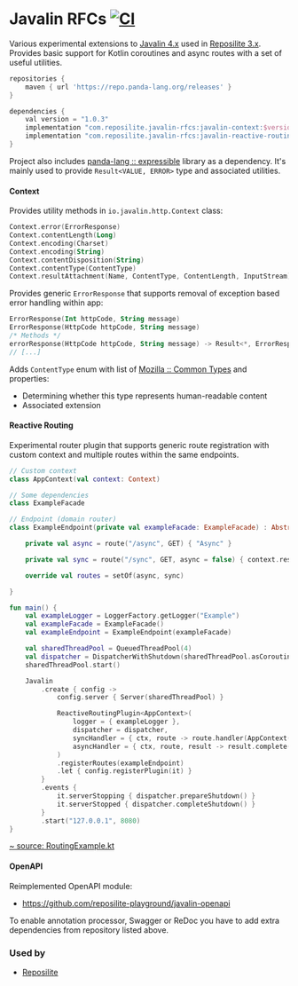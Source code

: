 # Javalin RFCs [![CI](https://github.com/reposilite-playground/javalin-rfcs/actions/workflows/gradle.yml/badge.svg)](https://github.com/reposilite-playground/javalin-rfcs/actions/workflows/gradle.yml)
Various experimental extensions to [Javalin 4.x](https://github.com/tipsy/javalin) used in [Reposilite 3.x](https://github.com/dzikoysk/reposilite). Provides basic support for Kotlin coroutines and async routes with a set of useful utilities.

```groovy
repositories {
    maven { url 'https://repo.panda-lang.org/releases' }
}

dependencies {
    val version = "1.0.3"
    implementation "com.reposilite.javalin-rfcs:javalin-context:$version"
    implementation "com.reposilite.javalin-rfcs:javalin-reactive-routing:$version"
}
```

Project also includes [panda-lang :: expressible](https://github.com/panda-lang/expressible) library as a dependency. It's mainly used to provide `Result<VALUE, ERROR>` type and associated utilities.

#### Context

Provides utility methods in `io.javalin.http.Context` class:

```kotlin
Context.error(ErrorResponse)
Context.contentLength(Long)
Context.encoding(Charset)
Context.encoding(String)
Context.contentDisposition(String)
Context.contentType(ContentType)
Context.resultAttachment(Name, ContentType, ContentLength, InputStream)
```

Provides generic `ErrorResponse` that supports removal of exception based error handling within app:
```kotlin
ErrorResponse(Int httpCode, String message)
ErrorResponse(HttpCode httpCode, String message)
/* Methods */
errorResponse(HttpCode httpCode, String message) -> Result<*, ErrorResponse>
// [...]
```

Adds `ContentType` enum with list of [Mozilla :: Common Types](https://developer.mozilla.org/en-US/docs/Web/HTTP/Basics_of_HTTP/MIME_types/Common_types) and properties:
* Determining whether this type represents human-readable content
* Associated extension

#### Reactive Routing

Experimental router plugin that supports generic route registration with custom context and multiple routes within the same endpoints. 

```kotlin
// Custom context
class AppContext(val context: Context)

// Some dependencies
class ExampleFacade

// Endpoint (domain router)
class ExampleEndpoint(private val exampleFacade: ExampleFacade) : AbstractRoutes<AppContext> {

    private val async = route("/async", GET) { "Async" }

    private val sync = route("/sync", GET, async = false) { context.result("Sync") }

    override val routes = setOf(async, sync)

}

fun main() {
    val exampleLogger = LoggerFactory.getLogger("Example")
    val exampleFacade = ExampleFacade()
    val exampleEndpoint = ExampleEndpoint(exampleFacade)

    val sharedThreadPool = QueuedThreadPool(4)
    val dispatcher = DispatcherWithShutdown(sharedThreadPool.asCoroutineDispatcher())
    sharedThreadPool.start()

    Javalin
        .create { config ->
            config.server { Server(sharedThreadPool) }

            ReactiveRoutingPlugin<AppContext>(
                logger = { exampleLogger },
                dispatcher = dispatcher,
                syncHandler = { ctx, route -> route.handler(AppContext(ctx)) },
                asyncHandler = { ctx, route, result -> result.complete(route.handler(AppContext(ctx))) }
            )
            .registerRoutes(exampleEndpoint)
            .let { config.registerPlugin(it) }
        }
        .events {
            it.serverStopping { dispatcher.prepareShutdown() }
            it.serverStopped { dispatcher.completeShutdown() }
        }
        .start("127.0.0.1", 8080)
}
```

[~ source: RoutingExample.kt](https://github.com/reposilite-playground/javalin-rfcs/blob/main/javalin-routing/src/test/kotlin/com/reposilite/web/routing/RoutingExample.kt)

#### OpenAPI

Reimplemented OpenAPI module:

* https://github.com/reposilite-playground/javalin-openapi

To enable annotation processor, Swagger or ReDoc you have to add extra dependencies from repository listed above. 

### Used by

* [Reposilite](https://github.com/dzikoysk/reposilite)

